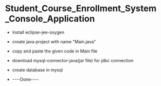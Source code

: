 # Student_Course_Enrollment_System_Console_Application
- Install eclipse-jee-oxygen
- create java project with name "Main.java"
- copy and paste the given code in Main file 
- download mysql-connector-java(jar file) for jdbc connection
- create database in mysql

- ----Done----
